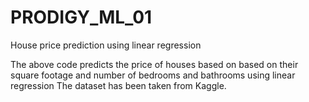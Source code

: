 # PRODIGY_ML_01
House price prediction using linear regression

The above code predicts the price of houses based on based on their square footage and number of bedrooms and bathrooms using linear regression
The dataset has been taken from Kaggle.
